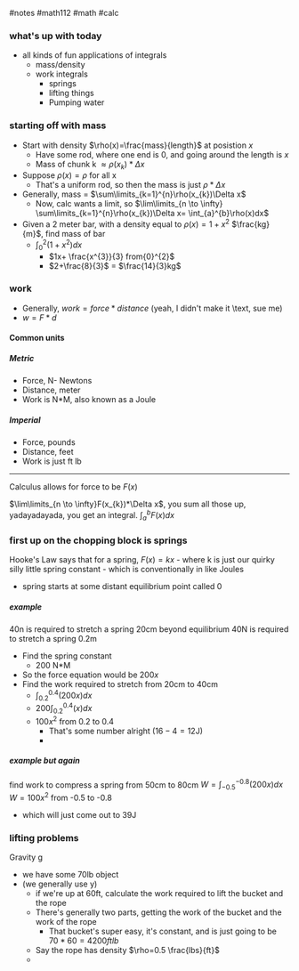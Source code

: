 #notes #math112 #math #calc


### what's up with today
- all kinds of fun applications of integrals
	- mass/density
	- work integrals
		- springs
		- lifting things
		- Pumping water


### starting off with mass
- Start with density $\rho(x)=\frac{mass}{length}$ at posistion $x$
	- Have some rod, where one end is 0, and going around the length is $x$
	- Mass of chunk k $\approx \rho(x_{k}) *\Delta x$ 
- Suppose $\rho(x)=\rho$ for all x
	- That's a uniform rod, so then the mass is just $\rho*\Delta x$
- Generally, mass = $\sum\limits_{k=1}^{n}\rho(x_{k})\Delta x$
	- Now, calc wants a limit, so $\lim\limits_{n \to \infty} \sum\limits_{k=1}^{n}\rho(x_{k})\Delta x= \int_{a}^{b}\rho(x)dx$
- Given a 2 meter bar, with a density equal to $\rho(x)=1+x^{2}$ $\frac{kg}{m}$, find mass of bar
	- $\int_{0}^{2}(1+x^{2})dx$
		- $1x+ \frac{x^{3}}{3} from{0}^{2}$  
		- $2+\frac{8}{3}$ = $\frac{14}{3}kg$ 


### work
- Generally, $work=force*distance$ (yeah, I didn't make it \\text, sue me) 
- $w=F*d$
#### Common units
##### Metric
- Force, N- Newtons
- Distance, meter
- Work is N\*M, also known as a Joule
##### Imperial
- Force, pounds
- Distance, feet
- Work is just ft lb


----

Calculus allows for force to be $F(x)$

$\lim\limits_{n \to \infty}F(x_{k})*\Delta x$, you sum all those up, yadayadayada, you get an integral.
$\int_{a}^{b}F(x)dx$ 


### first up on the chopping block is springs
Hooke's Law says that for a spring, $F(x)=kx$
	- where k is just our quirky silly little spring constant
		- which is conventionally in like Joules
- spring starts at some distant equilibrium point called 0

##### example
40n is required to stretch a spring 20cm beyond equilibrium
40N is required to stretch a spring 0.2m
- Find the spring constant
	- 200 N\*M
- So the force equation would be $200x$
- Find the work required to stretch from 20cm to 40cm
	- $\int_{0.2}^{0.4}(200x) dx$
	- $200\int_{0.2}^{0.4}(x)dx$
	- $100x^{2}$ from 0.2 to 0.4 
		- That's some number alright ($16-4=12$J)
		- 
##### example but again
find work to compress a spring from 50cm to 80cm
$W= \int_{-0.5}^{-0.8}(200x)dx$
$W=100x^{2}$ from -0.5 to -0.8
- which will just come out to 39J

### lifting problems
Gravity g

- we have some 70lb object
- (we generally use y)
	- if we're up at 60ft, calculate the work required to lift the bucket and the rope
	- There's generally two parts, getting the work of the bucket and the work of the rope
		- That bucket's super easy, it's constant, and is just going to be $70*60=4200ftlb$ 
	- Say the rope has density $\rho=0.5 \frac{lbs}{ft}$
	- 